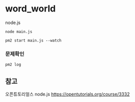# word_world

node.js


`node main.js`

`pm2 start main.js --watch`

### 문제확인

`pm2 log`

## 참고

오픈튜토리얼스 node.js
https://opentutorials.org/course/3332
